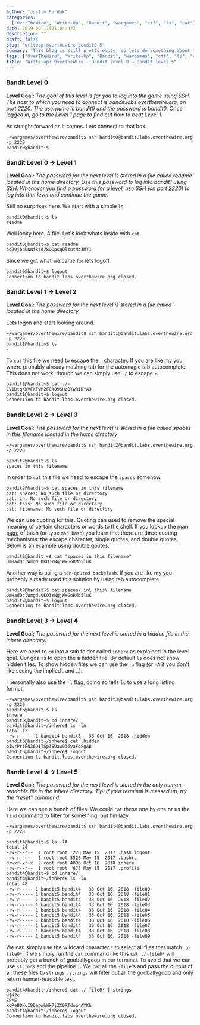```yaml
---
author: "Justin Perdok"
categories:
  ["OverTheWire", "Write-Up", "Bandit", "wargames", "ctf", "ls", "cat"]
date: 2019-09-11T21:04:47Z
description: ""
draft: false
slug: "writeup-overthewire-bandit0-5"
summary: "This blog is still pretty empty, so lets do something about that. Let's create a write-up of the Bandit Wargame."
tags: ["OverTheWire", "Write-Up", "Bandit", "wargames", "ctf", "ls", "cat"]
title: "Write-up: OverTheWire - Bandit level 0 → Bandit level 5"
---
```


### Bandit Level 0

**Level Goal:**
*The goal of this level is for you to log into the game using SSH. The host to which you need to connect is bandit.labs.overthewire.org, on port 2220. The username is bandit0 and the password is bandit0. Once logged in, go to the Level 1 page to find out how to beat Level 1.*

As straight forward as it comes. Lets connect to that box.

```
~/wargames/overthewire/bandit$ ssh bandit0@bandit.labs.overthewire.org -p 2220
bandit0@bandit~$
```

### Bandit Level 0 → Level 1

**Level Goal:**
*The password for the next level is stored in a file called readme located in the home directory. Use this password to log into bandit1 using SSH. Whenever you find a password for a level, use SSH (on port 2220) to log into that level and continue the game.*

Still no surprises here. We start with a simple `ls` .

```
bandit0@bandit~$ ls
readme
```

Well looky here. A file. Let's look whats inside with `cat`.

```
bandit0@bandit~$ cat readme
boJ9jbbUNNfktd78OOpsqOltutMc3MY1
```

Since we got what we came for lets logoff.

```
bandit0@bandit~$ logout
Connection to bandit.labs.overthewire.org closed.
```

### Bandit Level 1 → Level 2

**Level Goal:**
*The password for the next level is stored in a file called - located in the home directory*

Lets logon and start looking around.

```
~/wargames/overthewire/bandit$ ssh bandit1@bandit.labs.overthewire.org -p 2220
bandit1@bandit~$ ls
-
```

To `cat` this file we need to escape the `-` character. If you are like my you where probably already mashing tab for the automagic tab autocomplete. This does not work, though we can simply use `./` to escape `-`.

```
bandit1@bandit~$ cat ./-
CV1DtqXWVFXTvM2F0k09SHz0YwRINYA9
bandit1@bandit~$ logout
Connection to bandit.labs.overthewire.org closed.
```

### Bandit Level 2 → Level 3

**Level Goal:**
*The password for the next level is stored in a file called spaces in this filename located in the home directory*

```
~/wargames/overthewire/bandit$ ssh bandit2@bandit.labs.overthewire.org -p 2220

bandit2@bandit~$ ls
spaces in this filename
```

In order to `cat` this file we need to escape the `spaces` somehow.

```
bandit2@bandit~$ cat spaces in this filename
cat: spaces: No such file or directory
cat: in: No such file or directory
cat: this: No such file or directory
cat: filename: No such file or directory
```

We can use quoting for this. Quoting can used to remove the special meaning of certain characters or words to the shell. If you lookup the [man page](https://linux.die.net/man/1/bash) of bash (or type `man bash`) you learn that there are three quoting mechanisms: the escape character, single quotes, and double quotes. Below is an example using double qoutes.

```
bandit2@bandit:~$ cat "spaces in this filename"
UmHadQclWmgdLOKQ3YNgjWxGoRMb5luK
```

Another way is using a `non-qouted backslash`. If you are like my you probably already used this solution by using tab autocomplete.

```
bandit2@bandit~$ cat spaces\ in\ this\ filename
UmHadQclWmgdLOKQ3YNgjWxGoRMb5luK
bandit2@bandit~$ logout
Connection to bandit.labs.overthewire.org closed.
```

### Bandit Level 3 → Level 4

**Level Goal:**
*The password for the next level is stored in a hidden file in the inhere directory.*

Here we need to `cd` into a sub folder called `inhere` as explained in the level goal. Our goal is to open the a hidden file. By default `ls` does not show hidden files. To show hidden files we can use the `-a` flag (or `-A` if you don't like seeing the implied . and ..).

I personally also use the `-l` flag, doing so tells `ls` to use a long listing format.

```
~/wargames/overthewire/bandit$ ssh bandit3@bandit.labs.overthewire.org -p 2220
bandit3@bandit~$ ls
inhere
bandit3@bandit~$ cd inhere/
bandit3@bandit~/inhere$ ls -lA
total 12
-rw-r----- 1 bandit4 bandit3   33 Oct 16  2018 .hidden
bandit3@bandit~/inhere$ cat .hidden
pIwrPrtPN36QITSp3EQaw936yaFoFgAB
bandit3@bandit~/inhere$ logout
Connection to bandit.labs.overthewire.org closed.
```

### Bandit Level 4 → Level 5

**Level Goal:**
*The password for the next level is stored in the only human-readable file in the inhere directory. Tip: if your terminal is messed up, try the “reset” command.*

Here we can see a bunch of files. We could `cat` these one by one or us the `find` command to filter for something, but I'm lazy.

```
~/wargames/overthewire/bandit$ ssh bandit4@bandit.labs.overthewire.org -p 2220

bandit4@bandit~$ ls -lA
total 24
-rw-r--r--  1 root root  220 May 15  2017 .bash_logout
-rw-r--r--  1 root root 3526 May 15  2017 .bashrc
drwxr-xr-x  2 root root 4096 Oct 16  2018 inhere
-rw-r--r--  1 root root  675 May 15  2017 .profile
bandit4@bandit~$ cd inhere/
bandit4@bandit~/inhere$ ls -lA
total 48
-rw-r----- 1 bandit5 bandit4   33 Oct 16  2018 -file00
-rw-r----- 1 bandit5 bandit4   33 Oct 16  2018 -file01
-rw-r----- 1 bandit5 bandit4   33 Oct 16  2018 -file02
-rw-r----- 1 bandit5 bandit4   33 Oct 16  2018 -file03
-rw-r----- 1 bandit5 bandit4   33 Oct 16  2018 -file04
-rw-r----- 1 bandit5 bandit4   33 Oct 16  2018 -file05
-rw-r----- 1 bandit5 bandit4   33 Oct 16  2018 -file06
-rw-r----- 1 bandit5 bandit4   33 Oct 16  2018 -file07
-rw-r----- 1 bandit5 bandit4   33 Oct 16  2018 -file08
-rw-r----- 1 bandit5 bandit4   33 Oct 16  2018 -file09
```

We can simply use the wildcard character `*` to select all files that match `./-file0*`. If we simply run the `cat` command like this `cat ./-file0*` will probably get a bunch of gooballygoop in our terminal. To avoid that we can use `strings` and the pipeline `|`. We `cat` all the `-file`'s and pass the output of all these files to `strings` . `strings` will filter out all the gooballygoop and only return human-readable text.

```
bandit4@bandit~/inhere$ cat ./-file0* | strings
w$N?c
ZP*E
koReBOKuIDDepwhWk7jZC0RTdopnAYKh
bandit4@bandit~/inhere$ logout
Connection to bandit.labs.overthewire.org closed.
```

